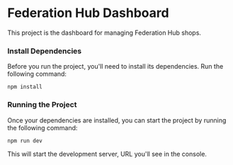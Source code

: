 # Federation Hub Dashboard

This project is the dashboard for managing Federation Hub shops.

### Install Dependencies

Before you run the project, you'll need to install its dependencies. Run the following command:

`npm install`


### Running the Project

Once your dependencies are installed, you can start the project by running the following command:

`npm run dev`


This will start the development server, URL you'll see in the console.
